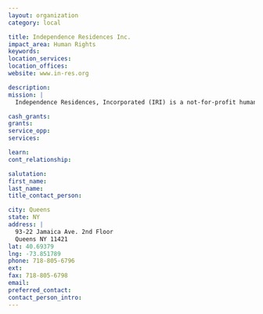 ```yaml
---
layout: organization
category: local

title: Independence Residences Inc.
impact_area: Human Rights
keywords: 
location_services: 
location_offices: 
website: www.in-res.org

description: 
mission: |
  Independence Residences, Incorporated (IRI) is a not-for-profit human service agency, committed to supporting the highest quality of life for adults with developmental disabilities, visual and other impairments, by providing innovative residential and community support services. This commitment is rooted in integrity, growing as a supportive extended family: starting with our consumers and the talented men and women who comprise our agency staff and Board; extending to our family partners, civic and professional; the communities where we live and work; and reaching all the way to the homes of the individuals who comprise our greater service family. IRI's mission begins with the dreams in the hearts of our consumers, is strengthened by their community of supporters and nurtured by IRI's ever-widening circle of supports, turning dreams into reality. 

cash_grants: 
grants: 
service_opp: 
services: 

learn: 
cont_relationship: 

salutation: 
first_name: 
last_name: 
title_contact_person: 

city: Queens
state: NY
address: |
  93-22 Jamaica Ave. 2nd Floor    
  Queens NY 11421
lat: 40.69379
lng: -73.851789
phone: 718-805-6796
ext: 
fax: 718-805-6798
email: 
preferred_contact: 
contact_person_intro: 
---
```

